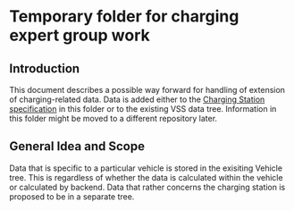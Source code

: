 # Temporary folder for charging expert group work

## Introduction

This document describes a possible way forward for handling of extension of charging-related data. Data is added either to the [Charging Station specification](ChargingStation.vspec)
in this folder or to the existing VSS data tree. Information in this folder might be moved to a different repository later.

## General Idea and Scope

Data that is specific to a particular vehicle is stored in the exisiting Vehicle tree. This is regardless of whether the data is calculated within the vehicle or calculated by backend.
Data that rather concerns the charging station is proposed to be in a separate tree.